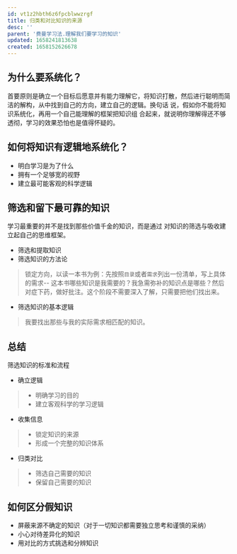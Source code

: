 ```yaml
---
id: vt1z2hbth6z6fpcblwwzrgf
title: 归类和对比知识的来源
desc: ''
parent: '费曼学习法.理解我们要学习的知识'
updated: 1658241813638
created: 1658152626678
---
```

## 为什么要系统化？

首要原则是确立一个目标后愿意并有能力理解它，将知识打散，然后进行聪明而简洁的解构，从中找到自己的方向，建立自己的逻辑。换句话 说，假如你不能将知识系统化，再用一个自己能理解的框架把知识组 合起来，就说明你理解得还不够透彻，学习的效果恐怕也是值得怀疑的。

## 如何将知识有逻辑地系统化？
- 明白学习是为了什么
- 拥有一个足够宽的视野
- 建立最可能客观的科学逻辑

## 筛选和留下最可靠的知识
学习最重要的并不是找到那些价值千金的知识，而是通过 对知识的筛选与吸收建立起自己的思维框架。

- 筛选和提取知识
- 筛选知识的方法论
> 锁定方向，以读一本书为例：先按照`目录`或者`需求`列出一份清单，写上具体的需求-- 这本书哪些知识是我需要的？我急需弥补的知识点是哪些？然后对症下药，做好批注。这个阶段不需要深入了解，只需要把他们找出来。
- 筛选知识的基本逻辑
> 我要找出那些与我的实际需求相匹配的知识。

## 总结
筛选知识的标准和流程

- 确立逻辑
>- 明确学习的目的
>- 建立客观科学的学习逻辑

- 收集信息
>- 锁定知识的来源
>- 形成一个完整的知识体系

- 归类对比
>- 筛选自己需要的知识
>- 保留自己需要的知识

## 如何区分假知识
- 屏蔽来源不确定的知识（对于一切知识都需要独立思考和谨慎的采纳）
- 小心对待差异化的知识
- 用对比的方式挑选和分辨知识
